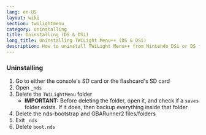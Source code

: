 ```yaml
---
lang: en-US
layout: wiki
section: twilightmenu
category: uninstalling
title: Uninstalling (DS & DSi)
long_title: Uninstalling TWiLight Menu++ (DS & DSi)
description: How to uninstall TWiLight Menu++ from Nintendo DSi or DS flashcard
---
```


### Uninstalling
1. Go to either the console's SD card or the flashcard's SD card
1. Open `_nds`
1. Delete the `TWiLightMenu` folder
    - **IMPORTANT:** Before deleting the folder, open it, and check if a `saves` folder exists. If it does, then backup everything inside that folder
1. Delete the nds-bootstrap and GBARunner2 files/folders
1. Exit `_nds`
1. Delete `boot.nds`
